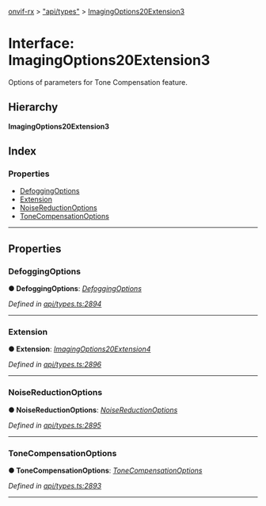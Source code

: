 [onvif-rx](../README.md) > ["api/types"](../modules/_api_types_.md) > [ImagingOptions20Extension3](../interfaces/_api_types_.imagingoptions20extension3.md)

# Interface: ImagingOptions20Extension3

Options of parameters for Tone Compensation feature.

## Hierarchy

**ImagingOptions20Extension3**

## Index

### Properties

* [DefoggingOptions](_api_types_.imagingoptions20extension3.md#defoggingoptions)
* [Extension](_api_types_.imagingoptions20extension3.md#extension)
* [NoiseReductionOptions](_api_types_.imagingoptions20extension3.md#noisereductionoptions)
* [ToneCompensationOptions](_api_types_.imagingoptions20extension3.md#tonecompensationoptions)

---

## Properties

<a id="defoggingoptions"></a>

###  DefoggingOptions

**● DefoggingOptions**: *[DefoggingOptions](_api_types_.defoggingoptions.md)*

*Defined in [api/types.ts:2894](https://github.com/patrickmichalina/onvif-rx/blob/d62cee9/src/api/types.ts#L2894)*

___
<a id="extension"></a>

###  Extension

**● Extension**: *[ImagingOptions20Extension4](_api_types_.imagingoptions20extension4.md)*

*Defined in [api/types.ts:2896](https://github.com/patrickmichalina/onvif-rx/blob/d62cee9/src/api/types.ts#L2896)*

___
<a id="noisereductionoptions"></a>

###  NoiseReductionOptions

**● NoiseReductionOptions**: *[NoiseReductionOptions](_api_types_.noisereductionoptions.md)*

*Defined in [api/types.ts:2895](https://github.com/patrickmichalina/onvif-rx/blob/d62cee9/src/api/types.ts#L2895)*

___
<a id="tonecompensationoptions"></a>

###  ToneCompensationOptions

**● ToneCompensationOptions**: *[ToneCompensationOptions](_api_types_.tonecompensationoptions.md)*

*Defined in [api/types.ts:2893](https://github.com/patrickmichalina/onvif-rx/blob/d62cee9/src/api/types.ts#L2893)*

___

